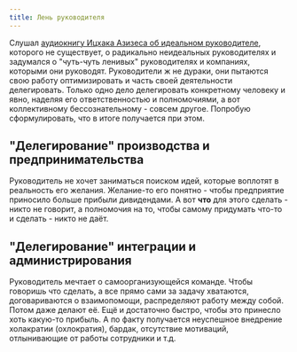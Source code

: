 ```yaml
---
title: Лень руководителя
---
```


Слушал [аудиокнигу Ицхака Азизеса об идеальном руководителе](https://www.litres.ru/ichak-adizes/idealnyy-rukovoditel-pochemu-im-nelzya-stat-i-chto-iz-6370794/?lfrom=205864866&ref_key=b97b82fc9bd4d5fd8734a610778bc96867d44b614694492fecf757a745ea2658&ref_offer=1), которого не существует, о радикально неидеальных руководителях и задумался о "чуть-чуть ленивых" руководителях и компаниях, которыми они руководят. Руководители ж не дураки, они пытаются свою работу оптимизировать и часть своей деятельности делегировать. Только одно дело делегировать конкретному человеку и явно, наделяя его ответственностью и полномочиями, а вот коллективному бессознательному - совсем другое. Попробую сформулировать, что в итоге получается при этом.

## "Делегирование" производства и предпринимательства

Руководитель не хочет заниматься поиском идей, которые воплотят в реальность его желания. Желание-то его понятно - чтобы предприятие приносило больше прибыли дивидендами. А вот **что** для этого сделать - никто не говорит, а полномочия на то, чтобы самому придумать что-то и сделать - никто не даёт.

## "Делегирование" интеграции и администрирования

Руководитель мечтает о самоорганизующейся команде. Чтобы говоришь что сделать, а все прямо сами за задачу хватаются, договариваются о взаимопомощи, распределяют работу между собой. Потом даже делают её. Ещё и достаточно быстро, чтобы это принесло хоть какую-то прибыль. А по факту получается неуспешное внедрение холакратии (охлократия), бардак, отсутствие мотиваций, отлынивающие от работы сотрудники и т.д.
